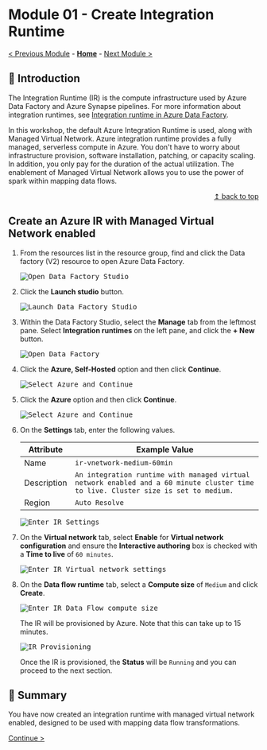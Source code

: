 # Module 01 - Create Integration Runtime

[< Previous Module](../modules/module00.md) - **[Home](../README.md)** - [Next Module >](../modules/module02.md)

## :loudspeaker: Introduction
The Integration Runtime (IR) is the compute infrastructure used by Azure Data Factory and Azure Synapse pipelines. For more information about integration runtimes, see [Integration runtime in Azure Data Factory](https://learn.microsoft.com/en-us/azure/data-factory/concepts-integration-runtime).

In this workshop, the default Azure Integration Runtime is used, along with Managed Virtual Network. Azure integration runtime provides a fully managed, serverless compute in Azure. You don't have to worry about infrastructure provision, software installation, patching, or capacity scaling. In addition, you only pay for the duration of the actual utilization. The enablement of Managed Virtual Network allows you to use the power of spark within mapping data flows.

<div align="right"><a href="#module-01---create-integration-runtimes-and-linked-services">↥ back to top</a></div>

## Create an Azure IR with Managed Virtual Network enabled

1. From the resources list in the resource group, find and click the Data factory (V2) resource to open Azure Data Factory.

   <kbd> <img src="../images/module01/open_datafactory.png" alt="Open Data Factory Studio" /> </kbd>

2. Click the **Launch studio** button.

   <kbd> <img src="../images/module01/launch_datafactory.png" alt="Launch Data Factory Studio" /> </kbd>

3. Within the Data Factory Studio, select the **Manage** tab from the leftmost pane. Select **Integration runtimes** on the left pane, and click the **+ New** button.

   <kbd> <img src="../images/module01/add_integration_runtime.png" alt="Open Data Factory" /> </kbd>

4. Click the **Azure, Self-Hosted** option and then click **Continue**.

   <kbd> <img src="../images/module01/create_ir_1.png" alt="Select Azure and Continue" /> </kbd>

5. Click the **Azure** option and then click **Continue**.

   <kbd> <img src="../images/module01/create_ir_2.png" alt="Select Azure and Continue" /> </kbd>

6. On the **Settings** tab, enter the following values.

    | Attribute  | Example Value |
    | --- | --- |
    | Name | `ir-vnetwork-medium-60min` |
    | Description | `An integration runtime with managed virtual network enabled and a 60 minute cluster time to live. Cluster size is set to medium.` |
    | Region | `Auto Resolve` |

   <kbd> <img src="../images/module01/create_ir_3.png" alt="Enter IR Settings" /> </kbd>

6. On the **Virtual network** tab, select **Enable** for **Virtual network configuration** and ensure the **Interactive authoring** box is checked with a **Time to live** of `60 minutes`.

   <kbd> <img src="../images/module01/create_ir_4.png" alt="Enter IR Virtual network settings" /> </kbd>

6. On the **Data flow runtime** tab, select a **Compute size** of `Medium` and click **Create**.

   <kbd> <img src="../images/module01/create_ir_5.png" alt="Enter IR Data Flow compute size" /> </kbd>

   The IR will be provisioned by Azure. Note that this can take up to 15 minutes.

   <kbd> <img src="../images/module01/create_ir_6.png" alt="IR Provisioning" /> </kbd>

   Once the IR is provisioned, the **Status** will be `Running` and you can proceed to the next section.

## :tada: Summary

You have now created an integration runtime with managed virtual network enabled, designed to be used with mapping data flow transformations.

[Continue >](../modules/module02.md)